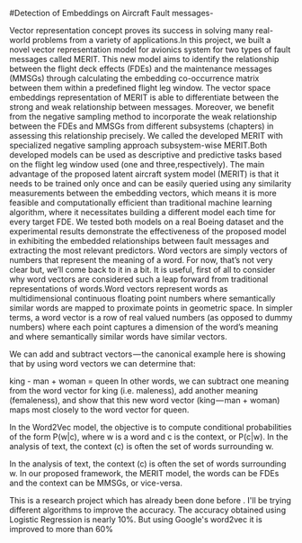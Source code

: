 #Detection of Embeddings on Aircraft Fault messages-

Vector representation concept proves its success in  solving many real-world problems from a variety of applications.In this project, we built a novel vector representation model for avionics system for two types of fault messages called MERIT. This new model aims to identify the relationship between the flight deck effects (FDEs) and the maintenance messages (MMSGs) through calculating the embedding co-occurrence matrix between them within a predefined flight leg window. The  vector space embeddings representation of MERIT is able to differentiate between the strong and weak relationship between messages. Moreover, we benefit from the negative sampling method to incorporate the weak relationship between the FDEs and MMSGs from different subsystems (chapters) in assessing this relationship precisely. We called the developed MERIT with specialized negative sampling approach subsystem-wise MERIT.Both developed models can be used as descriptive and predictive tasks based on the flight leg window used (one and three,respectively). The main advantage of the proposed latent aircraft system model (MERIT) is that it needs to be trained only once and can be easily queried using any similarity measurements between the embedding vectors, which means it is more feasible and computationally efficient than traditional machine learning algorithm, where it necessitates building a different model each time for every target FDE. We tested both models on a real
Boeing dataset and the experimental results demonstrate the effectiveness of the proposed model in exhibiting the embedded relationships between fault messages and extracting the most relevant predictors.
Word vectors are simply vectors of numbers that represent the meaning of a word. For now, that’s not very clear but, we’ll come back to it in a bit. It is useful, first of all to consider why word vectors are considered such a leap forward from traditional representations of words.Word vectors represent words as multidimensional continuous floating point numbers where semantically similar words are mapped to proximate points in geometric space. In simpler terms, a word vector is a row of real valued numbers (as opposed to dummy numbers) where each point captures a dimension of the word’s meaning and where semantically similar words have similar vectors.

We can add and subtract vectors — the canonical example here is showing that by using word vectors we can determine that:

king - man + woman = queen
In other words, we can subtract one meaning from the word vector for king (i.e. maleness), add another meaning (femaleness), and show that this new word vector (king — man + woman) maps most closely to the word vector for queen.

In the Word2Vec model, the objective is to compute conditional probabilities of the form P(w|c), where w is a word and c is the context, or P(c|w). In the analysis of text, the context (c) is often the set of words surrounding w.

 In the analysis of text, the context (c) is often the set of words surrounding w. In our proposed framework, the MERIT model, the words can be FDEs and the context can be MMSGs, or vice-versa.
 
 This is a research project which has already been done before . I'll be trying different algorithms to improve the accuracy. The accuracy obtained using Logistic Regression is nearly 10%. But using Google's word2vec it is improved to more than 60%
